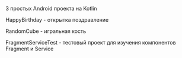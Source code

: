 3 простых Android проекта на Kotlin

HappyBirthday - открытка поздравление

RandomCube - игральная кость

FragmentServiceTest - тестовый проект для изучения компонентов Fragment и Service 
